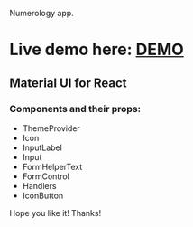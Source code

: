 Numerology app.

# Live demo here: [DEMO](https://bkasperski.pl/numerology)

## Material UI for React
### Components and their props:
- ThemeProvider
- Icon
- InputLabel
- Input
- FormHelperText 
- FormControl
- Handlers
- IconButton

Hope you like it! Thanks!